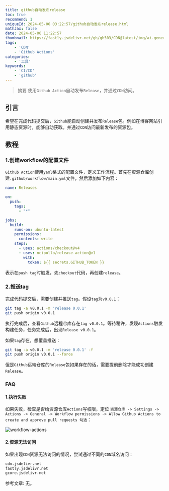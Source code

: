 ```yaml
---
title: github自动发布release
toc: true
recommend: 1
uniqueId: 2024-05-06 03:22:57/github自动发布release.html
mathJax: false
date: 2024-05-06 11:22:57
thumbnail: https://fastly.jsdelivr.net/gh/gh503/CDN@latest/img/ai-generated-8703394_1920.png
tags:
    - 'CDN'
    - 'Github Actions'
categories:
    - '工具'
keywords:
    - 'CI/CD'
    - 'github'
---
```

> 摘要
使用`Github Action`自动发布`Release`，并通过`CDN`访问。
<!-- more -->
## 引言
希望在完成代码提交后，`Github`能自动创建并发布`Release`包。例如在博客网站引用静态资源时，能够自动获取。并通过`CDN`访问最新发布的资源包。

## 教程
### 1.创建workflow的配置文件
`Github Action`使用`yaml`格式的配置文件，定义工作流程。首先在资源仓库创建`.github/workflow/main.yml`文件，然后添加如下内容：
```yaml
name: Releases

on:
  push:
    tags:
      - "*"

jobs:
  build:
    runs-on: ubuntu-latest
    permissions:
      contents: write
    steps:
      - uses: actions/checkout@v4
      - uses: ncipollo/release-action@v1
        with:
          token: ${{ secrets.GITHUB_TOKEN }}
```

表示在`push tag`时触发，先`checkout`代码，再创建`release`。

### 2.推送tag
完成代码提交后，需要创建并推送`tag`。假设`tag`为`v0.0.1`：
```bash
git tag -a v0.0.1 -m 'release 0.0.1'
git push origin v0.0.1
```

执行完成后，查看`Github`远程仓库存在`tag v0.0.1`。等待稍许，发现`Actions`触发构建任务，任务完成后，出现`Release v0.0.1`。

如果`tag`存在，想覆盖推送：
```bash
git tag -a v0.0.1 -m 'release 0.0.1' -f
git push origin v0.0.1 --force
```

但是`Github`远端仓库的`Release`包如果存在的话，需要提前删除才能成功创建`Release`。

### FAQ

#### 1.执行失败
如果失败，检查是否给资源仓库`Actions`写权限，定位 `资源仓库 -> Settings -> Actions -> General -> Workflow permissions -> Allow
Github Actions to create and approve pull requests 勾选`：

![workflow-actions](https://cdn.jsdelivr.net/gh/gh503/CDN@latest/shotimg/workflow-actions.png)

#### 2.资源无法访问
如果出现`CDN`资源无法访问的情况，尝试通过不同的`CDN`域名访问：
```txt
cdn.jsdelivr.net
fastly.jsdelivr.net
gcore.jsdelivr.net
```


参考文章:
无。
